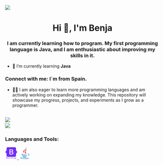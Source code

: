 <div>
  <img style="100%" src="https://capsule-render.vercel.app/api?type=waving&height=100&section=header&reversal=false&fontSize=70&fontColor=FFFFFF&fontAlign=50&fontAlignY=50&stroke=-&descSize=20&descAlign=50&descAlignY=50&theme=cobalt"  />
</div>
<h1 align="center">Hi 👋, I'm Benja</h1>
<h3 align="center">I am currently learning how to program. My first programming language is Java, and I am enthusiastic about improving my skills in it.</h3>

- 🌱 I’m currently learning **Java**

<h3 align="left">Connect with me: I`m from Spain.</h3>

- 👨‍💻 I am also eager to learn more programming languages and am actively working on expanding my knowledge. This repository will showcase my progress, projects, and experiments as I grow as a programmer.

<br clear="both">
<div>
  <img style="100%" src="https://capsule-render.vercel.app/api?type=speech&height=100&section=header&reversal=true&text=Thank%20you%20for%20visiting%20and%20following%20my%20learning%20journey!&fontSize=24&fontColor=000000&fontAlign=50&fontAlignY=50&stroke=-&strokeWidth=0&descSize=20&descAlign=50&descAlignY=50&theme=gruvbox_light"  />
</div>

<div align="">
      <img src="https://visitor-badge.laobi.icu/badge?page_id=devbenhr.devbenhr&"  />
</div>


<h3 align="left">Languages and Tools:</h3>
<p align="left"> <a href="https://getbootstrap.com" target="_blank" rel="noreferrer"> <img src="https://raw.githubusercontent.com/devicons/devicon/master/icons/bootstrap/bootstrap-plain-wordmark.svg" alt="bootstrap" width="40" height="40"/> </a> <a href="https://www.java.com" target="_blank" rel="noreferrer"> <img src="https://raw.githubusercontent.com/devicons/devicon/master/icons/java/java-original.svg" alt="java" width="40" height="40"/> </a> </p>
